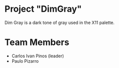 # Project "DimGray"

Dim Gray is a dark tone of gray used in the X11 palette.

# Team Members

* Carlos Ivan Pinos (leader)
* Paulo Pizarro

